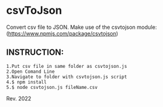 # csvToJson
Convert csv file to JSON.
Make use of the csvtojson module: (https://www.npmjs.com/package/csvtojson)

## INSTRUCTION:
```
1.Put csv file in same folder as csvtojson.js
2.Open Comand Line
3.Navigate to folder with csvtojson.js script
4.$ npm install
5.$ node csvtojson.js fileName.csv
```

Rev. 2022
